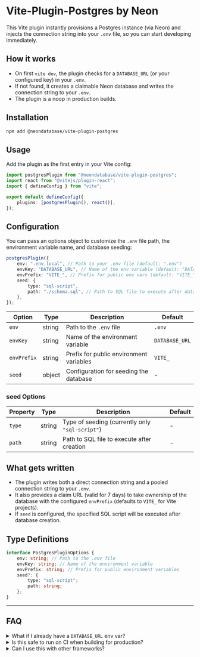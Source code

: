 # Vite-Plugin-Postgres by Neon

This Vite plugin instantly provisions a Postgres instance (via Neon) and injects the connection string into your `.env` file, so you can start developing immediately.

## How it works

-   On first `vite dev`, the plugin checks for a `DATABASE_URL` (or your configured key) in your `.env`.
-   If not found, it creates a claimable Neon database and writes the connection string to your `.env`.
-   The plugin is a noop in production builds.

## Installation

```sh
npm add @neondatabase/vite-plugin-postgres
```

## Usage

Add the plugin as the first entry in your Vite config:

```ts
import postgresPlugin from "@neondatabase/vite-plugin-postgres";
import react from "@vitejs/plugin-react";
import { defineConfig } from "vite";

export default defineConfig({
	plugins: [postgresPlugin(), react()],
});
```

## Configuration

You can pass an options object to customize the `.env` file path, the environment variable name, and database seeding:

```ts
postgresPlugin({
	env: ".env.local", // Path to your .env file (default: ".env")
	envKey: "DATABASE_URL", // Name of the env variable (default: "DATABASE_URL")
	envPrefix: "VITE_", // Prefix for public env vars (default: "VITE_")
	seed: {
		type: "sql-script",
		path: "./schema.sql", // Path to SQL file to execute after database creation
	},
});
```

| Option      | Type   | Description                            | Default        |
| ----------- | ------ | -------------------------------------- | -------------- |
| `env`       | string | Path to the `.env` file                | `.env`         |
| `envKey`    | string | Name of the environment variable       | `DATABASE_URL` |
| `envPrefix` | string | Prefix for public environment variables| `VITE_`        |
| `seed`      | object | Configuration for seeding the database | -              |

### seed Options

| Property | Type   | Description                                     | Default |
| -------- | ------ | ----------------------------------------------- | ------- |
| `type`   | string | Type of seeding (currently only `"sql-script"`) | -       |
| `path`   | string | Path to SQL file to execute after creation      | -       |

## What gets written

-   The plugin writes both a direct connection string and a pooled connection string to your `.env`.
-   It also provides a claim URL (valid for 7 days) to take ownership of the database with the configured `envPrefix` (defaults to `VITE_` for Vite projects).
-   If `seed` is configured, the specified SQL script will be executed after database creation.

## Type Definitions

```ts
interface PostgresPluginOptions {
	env: string; // Path to the .env file
	envKey: string; // Name of the environment variable
	envPrefix: string; // Prefix for public environment variables
	seed?: {
		type: "sql-script";
		path: string;
	};
}
```

---

## FAQ

<details>
<summary>What if I already have a <code>DATABASE_URL</code> env var?</summary>
 
The plugin will not overwrite it. Remove the variable if you want to generate a new Neon database.

</details>

<details>
<summary>Is this safe to run on CI when building for production?</summary>

The plugin is a noop in production mode (`vite build`), so it won't create databases or modify your `.env` in CI.

</details>

<details>
<summary>Can I use this with other frameworks?</summary>

Yes, this plugin is framework-agnostic. The example uses React, but you can use it with any Vite-compatible framework.
</sumamry>

## Advanced

If you want to generate claimable databases outside of Vite, use the [`neondb`](https://github.com/neondatabase/neondb-cli/tree/main/packages/neondb) library directly.

> See [documentation on Neon](https://neon.com/docs/reference/neon-launchpad) for more.
